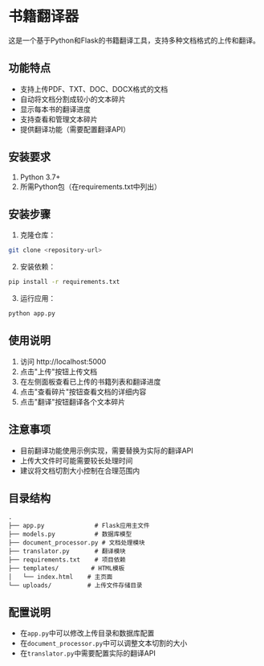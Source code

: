 # 书籍翻译器

这是一个基于Python和Flask的书籍翻译工具，支持多种文档格式的上传和翻译。

## 功能特点

- 支持上传PDF、TXT、DOC、DOCX格式的文档
- 自动将文档分割成较小的文本碎片
- 显示每本书的翻译进度
- 支持查看和管理文本碎片
- 提供翻译功能（需要配置翻译API）

## 安装要求

1. Python 3.7+
2. 所需Python包（在requirements.txt中列出）

## 安装步骤

1. 克隆仓库：
```bash
git clone <repository-url>
```

2. 安装依赖：
```bash
pip install -r requirements.txt
```

3. 运行应用：
```bash
python app.py
```

## 使用说明

1. 访问 http://localhost:5000
2. 点击"上传"按钮上传文档
3. 在左侧面板查看已上传的书籍列表和翻译进度
4. 点击"查看碎片"按钮查看文档的详细内容
5. 点击"翻译"按钮翻译各个文本碎片

## 注意事项

- 目前翻译功能使用示例实现，需要替换为实际的翻译API
- 上传大文件时可能需要较长处理时间
- 建议将文档切割大小控制在合理范围内

## 目录结构

```
.
├── app.py              # Flask应用主文件
├── models.py           # 数据库模型
├── document_processor.py # 文档处理模块
├── translator.py       # 翻译模块
├── requirements.txt    # 项目依赖
├── templates/         # HTML模板
│   └── index.html    # 主页面
└── uploads/          # 上传文件存储目录
```

## 配置说明

- 在`app.py`中可以修改上传目录和数据库配置
- 在`document_processor.py`中可以调整文本切割的大小
- 在`translator.py`中需要配置实际的翻译API 